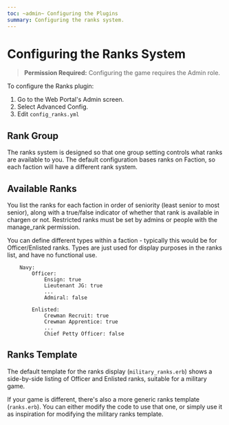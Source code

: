 ```yaml
---
toc: ~admin~ Configuring the Plugins
summary: Configuring the ranks system.
---
```

# Configuring the Ranks System

> **Permission Required:** Configuring the game requires the Admin role.

To configure the Ranks plugin:

1. Go to the Web Portal's Admin screen.  
2. Select Advanced Config.
3. Edit `config_ranks.yml`

## Rank Group

The ranks system is designed so that one group setting controls what ranks are available to you.  The default configuration bases ranks on Faction, so each faction will have a different rank system.

## Available Ranks

You list the ranks for each faction in order of seniority (least senior to most senior), along with a true/false indicator of whether that rank is available in chargen or not.  Restricted ranks must be set by admins or people with the manage_rank permission.

You can define different types within a faction - typically this would be for Officer/Enlisted ranks.  Types are just used for display purposes in the ranks list, and have no functional use.

        Navy:
            Officer:
                Ensign: true
                Lieutenant JG: true
                ...
                Admiral: false
                
            Enlisted:
                Crewman Recruit: true
                Crewman Apprentice: true
                ...
                Chief Petty Officer: false

## Ranks Template

The default template for the ranks display (`military_ranks.erb`) shows a side-by-side listing of Officer and Enlisted ranks, suitable for a military game.

If your game is different, there's also a more generic ranks template (`ranks.erb`).  You can either modify the code to use that one, or simply use it as inspiration for modifying the military ranks template.